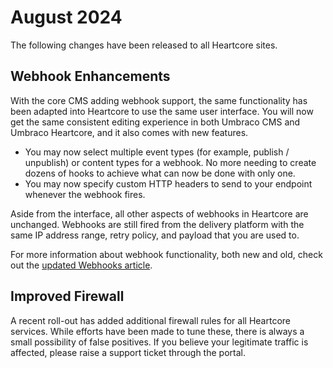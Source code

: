 # August 2024
The following changes have been released to all Heartcore sites.

## Webhook Enhancements
With the core CMS adding webhook support, the same functionality has been adapted into Heartcore to use the same user interface. You will now get the same consistent editing experience in both Umbraco CMS and Umbraco Heartcore, and it also comes with new features.
* You may now select multiple event types (for example, publish / unpublish) or content types for a webhook. No more needing to create dozens of hooks to achieve what can now be done with only one.
* You may now specify custom HTTP headers to send to your endpoint whenever the webhook fires.

Aside from the interface, all other aspects of webhooks in Heartcore are unchanged. Webhooks are still fired from the delivery platform with the same IP address range, retry policy, and payload that you are used to.

For more information about webhook functionality, both new and old, check out the [updated Webhooks article](../getting-started/webhooks.md).

## Improved Firewall
A recent roll-out has added additional firewall rules for all Heartcore services. While efforts have been made to tune these, there is always a small possibility of false positives. If you believe your legitimate traffic is affected, please raise a support ticket through the portal.
